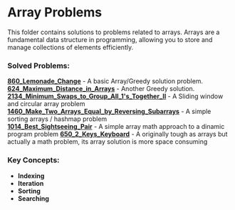 # Array Problems

This folder contains solutions to problems related to arrays. 
Arrays are a fundamental data structure in programming, allowing you to store and manage collections of elements efficiently.

### Solved Problems:
  **[860_Lemonade_Change](860_EASY_lemonade_change.ts)** - A basic Array/Greedy solution problem.  
  **[624_Maximum_Distance_in_Arrays](624_MEDIUM_Maximum_Distance_in_Arrays.js)** - Another Greedy solution.  
  **[2134_Minimum_Swaps_to_Group_All_1's_Together_II](2134_MEDIUM_Minimum_Swaps_to_Group_All_1's_Together_II.js)** - A Sliding window and circular array problem  
  **[1460_Make_Two_Arrays_Equal_by_Reversing_Subarrays](1460_EASY_Make_Two_Arrays_Equal_by_Reversing_Subarrays.js)** - A simple sorting arrays / hashmap problem    
  **[1014_Best_Sightseeing_Pair](arrays/1014_MEDIUM_Best_Sightseeing_Pair.go)** - A simple array math approach to a dinamic program problem
  **[650_2_Keys_Keyboard](650_MEDIUM_2_Keys_Keyboard.py)** - A originally tough as arrays but actually a math problem, its array solution is more space consuming

### Key Concepts:
- **Indexing**
- **Iteration**
- **Sorting**
- **Searching**
